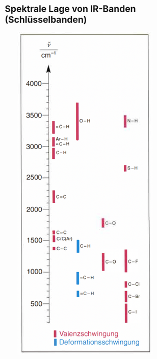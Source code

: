 # Spektrale Lage von IR-Banden (Schlüsselbanden)

<figure><img src="../../.gitbook/assets/image (30).png" alt=""><figcaption></figcaption></figure>
